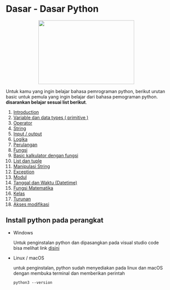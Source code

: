 # Dasar - Dasar Python

<p align="center">
  <img src="https://64.media.tumblr.com/c70e8fcdf61a132a873f99db163896a2/tumblr_o48ggtdpJA1sfmahro1_400.gifv" width=300 height=200>
</p>


Untuk kamu yang ingin belajar bahasa pemrograman python, berikut urutan basic untuk pemula yang ingin belajar dari bahasa pemograman python. **disarankan belajar sesuai list berikut**.

1. [Introduction](Introduction.py)
2. [Variable dan data types ( primitive )](2_variable)
3. [Operator](3_operator)
4. [String](4_string)
5. [Input / output](5_input_output)
6. [Logika](6_logika_percabangan)
7. [Perulangan](7_perulangan)
8. [Fungsi](8_fungsi)
9. [Basic kalkulator dengan fungsi](9_kalkulator_dengan_fungsi)
10. [List dan tuple](10_list_tuple)
11. [Manipulasi String](11_manipulasi_string)
12. [Exception](12_exception)
13. [Modul](13_module)
14. [Tanggal dan Waktu (Datetime)](14_python_datetime)
15. [Fungsi Matematika](15_python_math)
16. [Kelas](16_class)
17. [Turunan](17_inheritance)
18. [Akses modifikasi](18_akses_modifikasi)


## Install python pada perangkat

- Windows

    Untuk penginstalan python dan dipasangkan pada visual studio code bisa melihat link [disini](https://www.youtube.com/watch?v=OSmaWPSgvTQ&list=PLZS-MHyEIRo59lUBwU-XHH7Ymmb04ffOY&index=2)

- Linux / macOS
    
    untuk penginstalan, python sudah menyediakan pada linux dan macOS dengan membuka terminal dan memberikan perintah
    ```
    python3 --version
    ```
